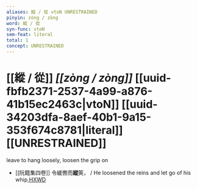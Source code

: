 ```yaml
---
aliases: 縱 / 從 vtoN UNRESTRAINED
pinyin: zòng / zòng
word: 縱 / 從
syn-func: vtoN
sem-feat: literal
total: 1
concept: UNRESTRAINED 
---
```

# [[縱 / 從]] *[[zòng / zòng]]*  [[uuid-fbfb2371-2537-4a99-a876-41b15ec2463c|vtoN]] [[uuid-34203dfa-8aef-40b1-9a15-353f674c8781|literal]] [[UNRESTRAINED]]
leave to hang loosely, loosen the grip on
 - [[阮籍集四卷]] 令緩轡而**縱**筴， / He loosened the reins and let go of his whip,[HXWD](https://hxwd.org/textview.html?location=CH2b1558_CHANT_004-22a.95)